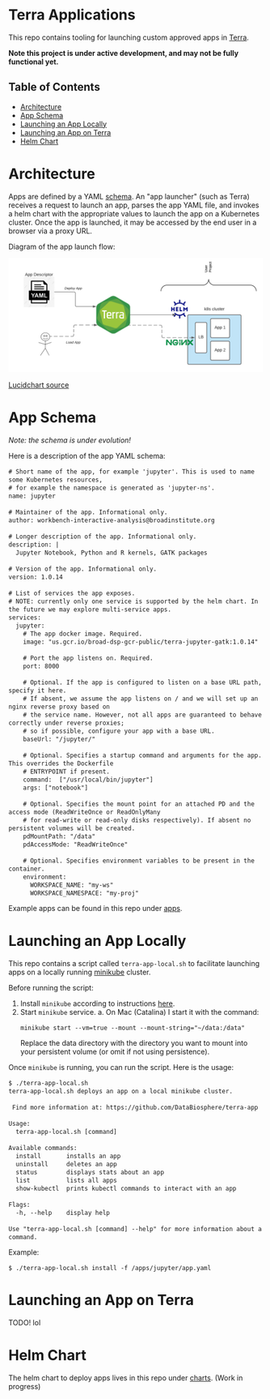 # Terra Applications

This repo contains tooling for launching custom approved apps in [Terra]([https://app.terra.bio/).

**Note this project is under active development, and may not be fully functional yet.**

## Table of Contents

- [Architecture](#architecture)
- [App Schema](#app-schema)
- [Launching an App Locally](#launching-an-app-locally)
- [Launching an App on Terra](#launching-an-app-on-terra)
- [Helm Chart](#helm-chart)

# Architecture

Apps are defined by a YAML [schema](#app-schema). An "app launcher" (such as Terra) receives a request to launch an app, parses the app YAML file, and invokes a helm chart with the appropriate values to launch the app on a Kubernetes cluster. Once the app is launched, it may be accessed by the end user in a browser via a proxy URL.

Diagram of the app launch flow:

![Leo - Custom Apps](Leo%20-%20Custom%20Apps.png)

[Lucidchart source](https://lucid.app/lucidchart/invitations/accept/35f8ee43-e1d7-43e2-94d2-65076c08c84d)

# App Schema

*Note: the schema is under evolution!*

Here is a description of the app YAML schema:

```
# Short name of the app, for example 'jupyter'. This is used to name some Kubernetes resources,
# for example the namespace is generated as 'jupyter-ns'.
name: jupyter

# Maintainer of the app. Informational only.
author: workbench-interactive-analysis@broadinstitute.org

# Longer description of the app. Informational only.
description: |
  Jupyter Notebook, Python and R kernels, GATK packages
  
# Version of the app. Informational only.
version: 1.0.14

# List of services the app exposes.
# NOTE: currently only one service is supported by the helm chart. In the future we may explore multi-service apps.
services:
  jupyter:
    # The app docker image. Required.
    image: "us.gcr.io/broad-dsp-gcr-public/terra-jupyter-gatk:1.0.14"
    
    # Port the app listens on. Required.
    port: 8000
    
    # Optional. If the app is configured to listen on a base URL path, specify it here.
    # If absent, we assume the app listens on / and we will set up an nginx reverse proxy based on
    # the service name. However, not all apps are guaranteed to behave correctly under reverse proxies;
    # so if possible, configure your app with a base URL.
    baseUrl: "/jupyter/"
    
    # Optional. Specifies a startup command and arguments for the app. This overrides the Dockerfile
    # ENTRYPOINT if present.
    command:  ["/usr/local/bin/jupyter"]
    args: ["notebook"]
    
    # Optional. Specifies the mount point for an attached PD and the access mode (ReadWriteOnce or ReadOnlyMany
    # for read-write or read-only disks respectively). If absent no persistent volumes will be created.
    pdMountPath: "/data"
    pdAccessMode: "ReadWriteOnce"
    
    # Optional. Specifies environment variables to be present in the container.
    environment:
      WORKSPACE_NAME: "my-ws"
      WORKSPACE_NAMESPACE: "my-proj"
```
      
Example apps can be found in this repo under [apps](/apps).

# Launching an App Locally

This repo contains a script called `terra-app-local.sh` to facilitate launching apps on a locally running [minikube](https://minikube.sigs.k8s.io/docs/) cluster.

Before running the script:
1. Install `minikube` according to instructions [here](https://minikube.sigs.k8s.io/docs/start/).
2. Start `minikube` service.
   a. On Mac (Catalina) I start it with the command:
     ```
     minikube start --vm=true --mount --mount-string="~/data:/data"
     ```
     Replace the data directory with the directory you want to mount into your persistent volume (or omit if not using persistence).
    
Once `minikube` is running, you can run the script. Here is the usage:
```
$ ./terra-app-local.sh 
terra-app-local.sh deploys an app on a local minikube cluster.

 Find more information at: https://github.com/DataBiosphere/terra-app

Usage:
  terra-app-local.sh [command]

Available commands:
  install       installs an app
  uninstall     deletes an app
  status        displays stats about an app
  list          lists all apps
  show-kubectl  prints kubectl commands to interact with an app

Flags:
  -h, --help    display help

Use "terra-app-local.sh [command] --help" for more information about a command.
```

Example:
```
$ ./terra-app-local.sh install -f /apps/jupyter/app.yaml
```

# Launching an App on Terra
 
TODO! lol

# Helm Chart

The helm chart to deploy apps lives in this repo under [charts](charts). (Work in progress)
